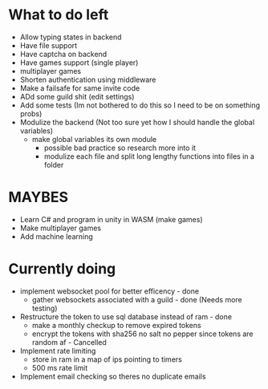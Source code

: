 # What to do left
- Allow typing states in backend
- Have file support
- Have captcha on backend
- Have games support (single player)
- multiplayer games
- Shorten authentication using middleware
- Make a failsafe for same invite code
- ADd some guild shit (edit settings) 
- Add some tests (Im not bothered to do this so I need to be on something probs)
- Modulize the backend (Not too sure yet how I should handle the global variables)
    - make global variables its own module
        - possible bad practice so research more into it
        - modulize each file and split long lengthy functions into files in a folder

# MAYBES
- Learn C# and program in unity in WASM (make games)
- Make multiplayer games
- Add machine learning

# Currently doing
- implement websocket pool for better efficency - done
    - gather websockets associated with a guild - done (Needs more testing)
- Restructure the token to use sql database instead of ram - done
    - make a monthly checkup to remove expired tokens
    - encrypt the tokens with sha256 no salt no pepper since tokens are random af - Cancelled
- Implement rate limiting
    - store in ram in a map of ips pointing to timers
    - 500 ms rate limit
- Implement email checking so theres no duplicate emails
